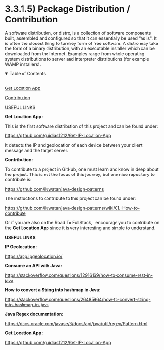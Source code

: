 # 3.3.1.5) Package Distribution / Contribution

A software distribution, or distro, is a collection of software components built, assembled and configured so that it can essentially be used "as is". It is often the closest thing to turnkey form of free software. A distro may take the form of a binary distribution, with an executable installer which can be downloaded from the Internet. Examples range from whole operating system distributions to server and interpreter distributions (for example WAMP installers).

<details open>
<summary>Table of Contents</summary>
<br>

[Get Location App](#h1)

[Contribution](#h2)

[USEFUL LINKS](#h3)

</details>

<a name="h1"/>

**Get Location App:**

This is the first software distribution of this project and can be found under:

https://github.com/guidias1212/Get-IP-Location-App

It detects the IP and geolocation of each device between your client message and the target server.

<a name="h2"/>

**Contribution:**

To contribute to a project in GitHub, one must learn and know in deep about the project. This is not the focus of this journey, but one nice repository to contribute is:

https://github.com/iluwatar/java-design-patterns

The instructions to contribute to this project can be found under:

https://github.com/iluwatar/java-design-patterns/wiki/01.-How-to-contribute

Or if you are also on the Road To FullStack, I encourage you to contribute on the **Get Location App** since it is very interesting and simple to understand.

<a name="h3"/>

**USEFUL LINKS**

**IP Geolocation:**

https://app.ipgeolocation.io/

**Consume an API with Java:**

https://stackoverflow.com/questions/12916169/how-to-consume-rest-in-java

**How to convert a String into hashmap in Java:**

https://stackoverflow.com/questions/26485964/how-to-convert-string-into-hashmap-in-java

**Java Regex documentation:**

https://docs.oracle.com/javase/6/docs/api/java/util/regex/Pattern.html

**Get Location App:**

https://github.com/guidias1212/Get-IP-Location-App
